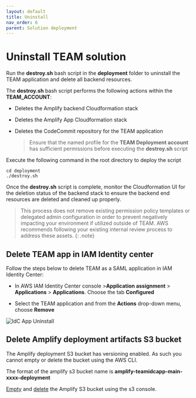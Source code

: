 ```yaml
---
layout: default
title: Uninstall
nav_order: 6
parent: Solution deployment
---
```


# Uninstall TEAM solution

Run the **destroy.sh** bash script in the **deployment** folder to uninstall the TEAM application and delete all backend resources.

The **destroy.sh** bash script performs the following actions within the **TEAM_ACCOUNT**:

- Deletes the Amplify backend Cloudformation stack
- Deletes the Amplify App Cloudformation stack
- Deletes the CodeCommit repository for the TEAM application

  > Ensure that the named profile for the **TEAM Deployment account** has sufficient permissions before executing the **destroy.sh** script

Execute the following command in the root directory to deploy the script

```
cd deployment
./destroy.sh
```
Once the **destroy.sh** script is complete, monitor the Cloudformation UI for the deletion status of the backend stack to ensure the backend end resources are deleted and cleaned up properly.
  > This process does not remove existing permission policy templates or delegated admin configuration in order to prevent negatively impacting your environment if utilized outside of TEAM. AWS recommends following your existing internal review process to address these assets.
  {: .note}


## Delete TEAM app in IAM Identity center
Follow the steps below to delete TEAM as a SAML application in IAM Identity Center:

- In AWS IAM Identity Center console >**Application assignment** > **Applications** > **Applications**. Choose the tab **Configured**

- Select the TEAM application and from the **Actions** drop-down menu, choose **Remove**

<img src="https://d3f99z5n3ls8r1.cloudfront.net/images/destroy_app.png" alt="IdC App Uninstall">

## Delete Amplify deployment artifacts S3 bucket
The Amplify deployment S3 bucket has versioning enabled. As such you cannot empty or delete the bucket using the AWS CLI.

The format of the amplify s3 bucket name is **amplify-teamidcapp-main-xxxx-deployment**

[Empty](https://docs.aws.amazon.com/AmazonS3/latest/userguide/empty-bucket.html) and [delete](https://docs.aws.amazon.com/AmazonS3/latest/userguide/delete-bucket.html) the Amplify S3 bucket using the s3 console.
